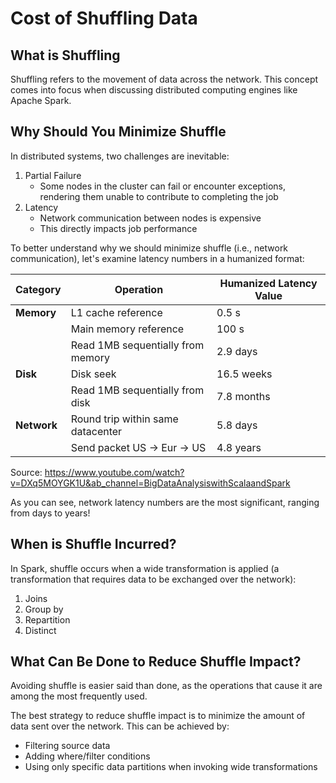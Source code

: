 # **Cost of Shuffling Data**

## What is Shuffling

Shuffling refers to the movement of data across the network. This concept comes into focus when discussing distributed computing engines like Apache Spark.

## Why Should You Minimize Shuffle

In distributed systems, two challenges are inevitable:

1. Partial Failure
    - Some nodes in the cluster can fail or encounter exceptions, rendering them unable to contribute to completing the job 
2. Latency
    - Network communication between nodes is expensive
    - This directly impacts job performance

To better understand why we should minimize shuffle (i.e., network communication), let's examine latency numbers in a humanized format:

| Category    | Operation                                | Humanized Latency Value |
|-------------|------------------------------------------|-------------------------|
| **Memory**  | L1 cache reference                       | 0.5 s                   |
|             | Main memory reference                    | 100 s                   |
|             | Read 1MB sequentially from memory        | 2.9 days                |
| **Disk**    | Disk seek                                | 16.5 weeks              |
|             | Read 1MB sequentially from disk          | 7.8 months              |
| **Network** | Round trip within same datacenter        | 5.8 days                |
|             | Send packet US → Eur → US                | 4.8 years               |

Source: https://www.youtube.com/watch?v=DXq5MOYGK1U&ab_channel=BigDataAnalysiswithScalaandSpark

As you can see, network latency numbers are the most significant, ranging from days to years!

## When is Shuffle Incurred?

In Spark, shuffle occurs when a wide transformation is applied (a transformation that requires data to be exchanged over the network):
1. Joins
2. Group by
3. Repartition
4. Distinct

## What Can Be Done to Reduce Shuffle Impact?

Avoiding shuffle is easier said than done, as the operations that cause it are among the most frequently used. 

The best strategy to reduce shuffle impact is to minimize the amount of data sent over the network. This can be achieved by:
- Filtering source data
- Adding where/filter conditions
- Using only specific data partitions when invoking wide transformations
